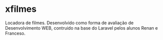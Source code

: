 # xfilmes
Locadora de filmes. Desenvolvido como forma de avaliação de Desenvolvimento WEB, contruido na base do Laravel pelos alunos Renan e Franceso.
